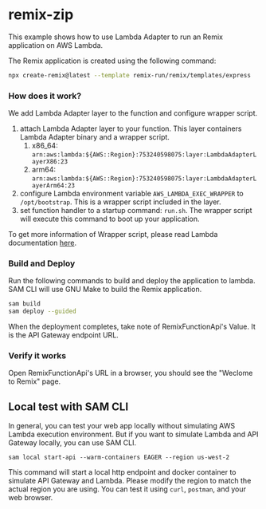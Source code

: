 # remix-zip

This example shows how to use Lambda Adapter to run an Remix application on AWS Lambda. 

The Remix application is created using the following command: 

```bash
npx create-remix@latest --template remix-run/remix/templates/express
```

### How does it work?

We add Lambda Adapter layer to the function and configure wrapper script. 

1. attach Lambda Adapter layer to your function. This layer containers Lambda Adapter binary and a wrapper script. 
    1. x86_64: `arn:aws:lambda:${AWS::Region}:753240598075:layer:LambdaAdapterLayerX86:23`
    2. arm64: `arn:aws:lambda:${AWS::Region}:753240598075:layer:LambdaAdapterLayerArm64:23`
2. configure Lambda environment variable `AWS_LAMBDA_EXEC_WRAPPER` to `/opt/bootstrap`. This is a wrapper script included in the layer.
3. set function handler to a startup command: `run.sh`. The wrapper script will execute this command to boot up your application. 

To get more information of Wrapper script, please read Lambda documentation [here](https://docs.aws.amazon.com/lambda/latest/dg/runtimes-modify.html#runtime-wrapper). 

### Build and Deploy

Run the following commands to build and deploy the application to lambda. SAM CLI will use GNU Make to build the Remix application.

```bash
sam build
sam deploy --guided
```
When the deployment completes, take note of RemixFunctionApi's Value. It is the API Gateway endpoint URL. 

### Verify it works

Open RemixFunctionApi's URL in a browser, you should see the "Weclome to Remix" page. 

## Local test with SAM CLI

In general, you can test your web app locally without simulating AWS Lambda execution environment. But if you want to simulate Lambda and API Gateway locally, you can use SAM CLI.

```shell
sam local start-api --warm-containers EAGER --region us-west-2
```

This command will start a local http endpoint and docker container to simulate API Gateway and Lambda. Please modify the region to match the actual region you are using. You can test it using `curl`, `postman`, and your web browser.